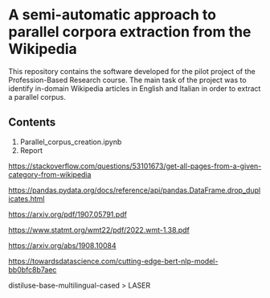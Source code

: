 # A semi-automatic approach to parallel corpora extraction from the Wikipedia

This repository contains the software developed for the pilot project of the Profession-Based Research course. The main task of the project was to identify in-domain Wikipedia articles in English and Italian in order to extract a parallel corpus.

## Contents

1. Parallel_corpus_creation.ipynb
2. Report


https://stackoverflow.com/questions/53101673/get-all-pages-from-a-given-category-from-wikipedia

https://pandas.pydata.org/docs/reference/api/pandas.DataFrame.drop_duplicates.html

https://arxiv.org/pdf/1907.05791.pdf

https://www.statmt.org/wmt22/pdf/2022.wmt-1.38.pdf

https://arxiv.org/abs/1908.10084

https://towardsdatascience.com/cutting-edge-bert-nlp-model-bb0bfc8b7aec

distiluse-base-multilingual-cased > LASER
